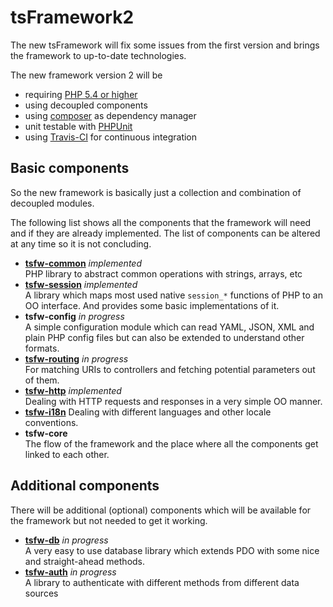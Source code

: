 tsFramework2
============

The new tsFramework will fix some issues from the first version and brings the framework to up-to-date technologies.

The new framework version 2 will be

* requiring [PHP 5.4 or higher](http://php.net/manual/de/migration54.php)
* using decoupled components
* using [composer](https://getcomposer.org/) as dependency manager
* unit testable with [PHPUnit](http://phpunit.de/)
* using [Travis-CI](https://travis-ci.org/) for continuous integration

## Basic components
So the new framework is basically just a collection and combination of decoupled modules.

The following list shows all the components that the framework will need and if they are already implemented. The list
of components can be altered at any time so it is not concluding.

* **[tsfw-common](https://github.com/TiMESPLiNTER/tsfw-common)** *implemented*  
PHP library to abstract common operations with strings, arrays, etc
* **[tsfw-session](https://github.com/TiMESPLiNTER/tsfw-session)** *implemented*  
A library which maps most used native `session_*` functions of PHP to an OO interface. And provides some basic implementations of it.
* **tsfw-config** *in progress*  
A simple configuration module which can read YAML, JSON, XML and plain PHP config files but can also be extended to understand other formats.
* **[tsfw-routing](https://github.com/TiMESPLiNTER/tsfw-routing)** *in progress*  
For matching URIs to controllers and fetching potential parameters out of them.
* **[tsfw-http](https://github.com/TiMESPLiNTER/tsfw-http)** *implemented*    
Dealing with HTTP requests and responses in a very simple OO manner.
* **[tsfw-i18n](https://github.com/TiMESPLiNTER/tsfw-i18n)**
Dealing with different languages and other locale conventions.
* **tsfw-core**  
The flow of the framework and the place where all the components get linked to each other.

## Additional components

There will be additional (optional) components which will be available for the framework but not needed to get it working.

* **[tsfw-db](https://github.com/TiMESPLiNTER/tsfw-db)** *in progress*  
A very easy to use database library which extends PDO with some nice and straight-ahead methods.
* **[tsfw-auth](https://github.com/TiMESPLiNTER/tsfw-auth)** *in progress*  
A library to authenticate with different methods from different data sources